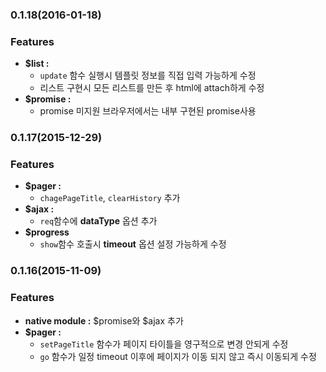 ### 0.1.18(2016-01-18)

### Features

* **$list :** 
  * ```update``` 함수 실행시 템플릿 정보를 직접 입력 가능하게 수정
  * 리스트 구현시 모든 리스트를 만든 후 html에 attach하게 수정
* **$promise :**
  * promise 미지원 브라우저에서는 내부 구현된 promise사용

 
### 0.1.17(2015-12-29)

### Features

* **$pager :** 
  * ```chagePageTitle```, ```clearHistory``` 추가
* **$ajax :**
  * ```req```함수에 **dataType** 옵션 추가
* **$progress**
  * ```show```함수 호출시 **timeout** 옵션 설정 가능하게 수정 

### 0.1.16(2015-11-09)

### Features

* **native module :** $promise와 $ajax 추가
* **$pager :** 
  * ```setPageTitle``` 함수가 페이지 타이틀을 영구적으로 변경 안되게 수정
  * ```go``` 함수가 일정 timeout 이후에 페이지가 이동 되지 않고 즉시 이동되게 수정
